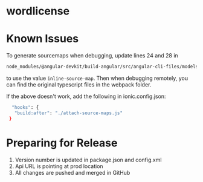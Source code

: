 # wordlicense

# Known Issues

 To generate sourcemaps when debugging, update lines 24 and 28 in
 
 ```bash
 node_modules/@angular-devkit/build-angular/src/angular-cli-files/models/webpack-configs/browser.js 
 ```
 to use the value ```inline-source-map```. Then when debugging remotely, you 
 can find the original typescript files in the webpack folder.

 If the above doesn't work, add the following in ionic.config.json:

 ```bash
   "hooks": {
    "build:after": "./attach-source-maps.js"
  }
  ```

  # Preparing for Release

  1. Version number is updated in package.json and config.xml
  2. Api URL is pointing at prod location
  3. All changes are pushed and merged in GitHub
